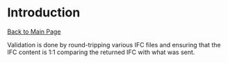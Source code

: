 # Introduction

[Back to Main Page](../index.md)

Validation is done by round-tripping various IFC files and ensuring that the IFC content is 1:1 comparing the returned
IFC with what was sent.
